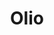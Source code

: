 ---
title: Olio
featured: true
url: 'https://olioex.com/'
categories:
  - a1a4ac88-627d-4bc7-a5b5-d3dcdc10cc43
tags:
  - zero-waste
countries:
  - gb
description: >-
  We connect neighbors to share food, and other things, rather than chuck them
  away.
image: null
blueprint: action

---